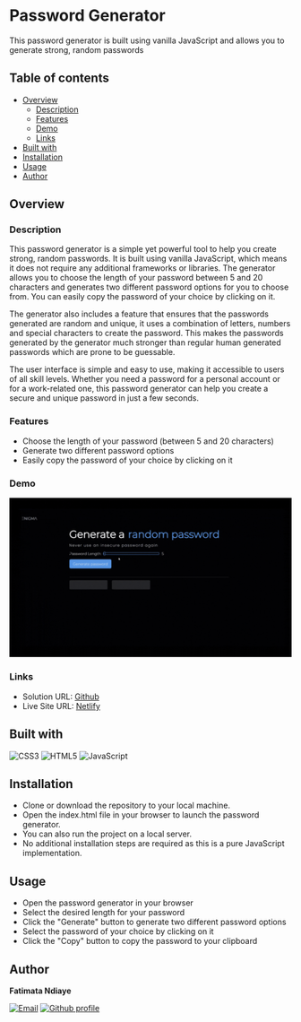 # Password Generator
This password generator is built using vanilla JavaScript and allows you to generate strong, random passwords

## Table of contents
- [Overview](#overview)
  - [Description](#description)
  - [Features](#features)
  - [Demo](#demo)
  - [Links](#links)
- [Built with](#built-with)
- [Installation](#installation)
- [Usage](#usage)
- [Author](#author)
## Overview
### Description
This password generator is a simple yet powerful tool to help you create strong, random passwords. It is built using vanilla JavaScript, which means it does not require any additional frameworks or libraries. The generator allows you to choose the length of your password between 5 and 20 characters and generates two different password options for you to choose from. You can easily copy the password of your choice by clicking on it.

The generator also includes a feature that ensures that the passwords generated are random and unique, it uses a combination of letters, numbers and special characters to create the password. This makes the passwords generated by the generator much stronger than regular human generated passwords which are prone to be guessable.

The user interface is simple and easy to use, making it accessible to users of all skill levels. Whether you need a password for a personal account or for a work-related one, this password generator can help you create a secure and unique password in just a few seconds.

### Features 
- Choose the length of your password (between 5 and 20 characters)
- Generate two different password options
- Easily copy the password of your choice by clicking on it
### Demo
![Demo](demo.gif)

### Links

- Solution URL: [Github](https://github.com/fatima-xs/password-generator-app)
- Live Site URL: [Netlify](https://password-generator-app-fatima.netlify.app/)

## Built with
![CSS3](https://img.shields.io/badge/css3-%231572B6.svg?style=flat&logo=css3&logoColor=white) 
![HTML5](https://img.shields.io/badge/html5-%23E34F26.svg?style=flat&logo=html5&logoColor=white) 
![JavaScript](https://img.shields.io/badge/javascript-%23323330.svg?style=flat&logo=javascript&logoColor=%23F7DF1E) 

## Installation
- Clone or download the repository to your local machine.
- Open the index.html file in your browser to launch the password generator.
- You can also run the project on a local server.
- No additional installation steps are required as this is a pure JavaScript implementation.
    
## Usage
- Open the password generator in your browser
- Select the desired length for your password
- Click the "Generate" button to generate two different password options
- Select the password of your choice by clicking on it
- Click the "Copy" button to copy the password to your clipboard
## Author
**Fatimata Ndiaye**

[![Email](https://img.shields.io/badge/-Gmail-c14438?style=flat&logo=Gmail&logoColor=white)](mailto:fatimanndiaye@gmail.com)
[![Github profile](https://img.shields.io/badge/-Github-343a40?style=flat&logo=github&logoColor=white)](https://github.com/fatima-xs)









